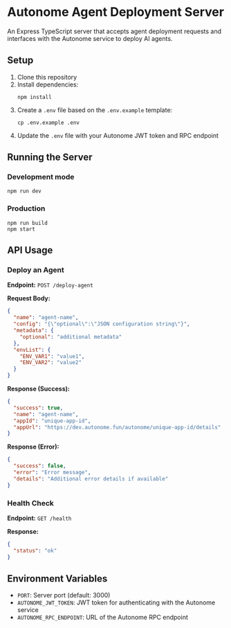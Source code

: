 # Autonome Agent Deployment Server

An Express TypeScript server that accepts agent deployment requests and interfaces with the Autonome service to deploy AI agents.

## Setup

1. Clone this repository
2. Install dependencies:
   ```
   npm install
   ```
3. Create a `.env` file based on the `.env.example` template:
   ```
   cp .env.example .env
   ```
4. Update the `.env` file with your Autonome JWT token and RPC endpoint

## Running the Server

### Development mode
```
npm run dev
```

### Production
```
npm run build
npm start
```

## API Usage

### Deploy an Agent

**Endpoint:** `POST /deploy-agent`

**Request Body:**
```json
{
  "name": "agent-name",
  "config": "{\"optional\":\"JSON configuration string\"}",
  "metadata": {
    "optional": "additional metadata"
  },
  "envList": {
    "ENV_VAR1": "value1",
    "ENV_VAR2": "value2"
  }
}
```

**Response (Success):**
```json
{
  "success": true,
  "name": "agent-name",
  "appId": "unique-app-id",
  "appUrl": "https://dev.autonome.fun/autonome/unique-app-id/details"
}
```

**Response (Error):**
```json
{
  "success": false,
  "error": "Error message",
  "details": "Additional error details if available"
}
```

### Health Check

**Endpoint:** `GET /health`

**Response:**
```json
{
  "status": "ok"
}
```

## Environment Variables

- `PORT`: Server port (default: 3000)
- `AUTONOME_JWT_TOKEN`: JWT token for authenticating with the Autonome service
- `AUTONOME_RPC_ENDPOINT`: URL of the Autonome RPC endpoint